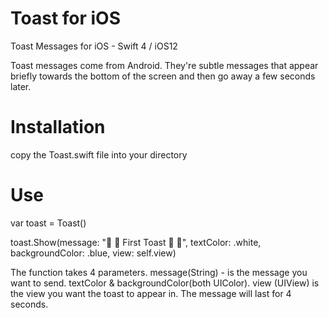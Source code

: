# Toast for iOS
Toast Messages for iOS - Swift 4 / iOS12

Toast messages come from Android. They're subtle messages that appear briefly towards
the bottom of the screen and then go away a few seconds later.


# Installation
copy the Toast.swift file into your directory


# Use
var toast = Toast()

toast.Show(message: "🚨 🍞 First Toast 🍞 🚨", textColor: .white, backgroundColor: .blue, view: self.view)

The function takes 4 parameters. message(String) - is the message you want to send. textColor & backgroundColor(both UIColor). 
view (UIView) is the view you want the toast to appear in. The message will last for 4 seconds.
